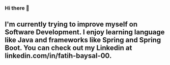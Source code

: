 ### Hi there 👋

## I'm currently trying to improve myself on Software Development. I enjoy learning language like Java and frameworks like Spring and Spring Boot. You can check out my Linkedin at linkedin.com/in/fatih-baysal-00.
